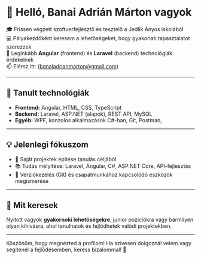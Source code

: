 # 👋 Helló, Banai Adrián Márton vagyok

🎓 Frissen végzett szoftverfejlesztő és tesztelő a Jedlik Ányos iskolából  
💻 Pályakezdőként keresem a lehetőségeket, hogy gyakorlati tapasztalatot szerezzek  
🌱 Leginkább **Angular** (frontend) és **Laravel** (backend) technológiák érdekelnek  
📫 Elérsz itt: (banaiadrianmarton@gmail.com)

---

## 🧰 Tanult technológiák

- **Frontend:** Angular, HTML, CSS, TypeScript
- **Backend:** Laravel, ASP.NET (alapok), REST API, MySQL  
- **Egyéb:** WPF, konzolos alkalmazások C#-ban, Git, Postman,

---

## 💡 Jelenlegi fókuszom

- 🚀 Saját projektek építése tanulás céljából  
- 📚 Tudás mélyítése: Laravel, Angular, C#, ASP.NET Core, API-fejlesztés  
- 🔧 Verziókezelés (Git) és csapatmunkához kapcsolódó eszközök megismerése

---

## 🙋 Mit keresek

Nyitott vagyok **gyakornoki lehetőségekre**, junior pozíciókra vagy bármilyen olyan kihívásra, ahol tanulhatok és fejlődhetek valódi projektekben.

---

Köszönöm, hogy megnézted a profilom! Ha szívesen dolgoznál velem vagy segítenél a fejlődésemben, keress bizalommal! 💬

<!--
**frontendmarci/frontendmarci** is a ✨ _special_ ✨ repository because its `README.md` (this file) appears on your GitHub profile.

Here are some ideas to get you started:

- 🔭 I’m currently working on ...
- 🌱 I’m currently learning ...
- 👯 I’m looking to collaborate on ...
- 🤔 I’m looking for help with ...
- 💬 Ask me about ...
- 📫 How to reach me: ...
- 😄 Pronouns: ...
- ⚡ Fun fact: ...
-->
